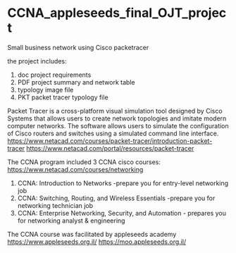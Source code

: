 # CCNA_appleseeds_final_OJT_project
Small business network using Cisco packetracer

the project includes:
1. doc project requirements
2. PDF project summary and network table 
3. typology image file
4. PKT packet tracer typology file

Packet Tracer is a cross-platform visual simulation tool designed by Cisco Systems that allows users to create network topologies and imitate modern computer networks. The software allows users to simulate the configuration of Cisco routers and switches using a simulated command line interface. 
https://www.netacad.com/courses/packet-tracer/introduction-packet-tracer
https://www.netacad.com/portal/resources/packet-tracer

The CCNA program included 3 CCNA cisco courses:
https://www.netacad.com/courses/networking
1. CCNA: Introduction to Networks -prepare you for entry-level networking job
2. CCNA: Switching, Routing, and Wireless Essentials -prepare you for networking technician job
3. CCNA: Enterprise Networking, Security, and Automation - prepares you for networking analyst & engineering

The CCNA course was facilitated by 
appleseeds academy
https://www.appleseeds.org.il/
https://moo.appleseeds.org.il/
